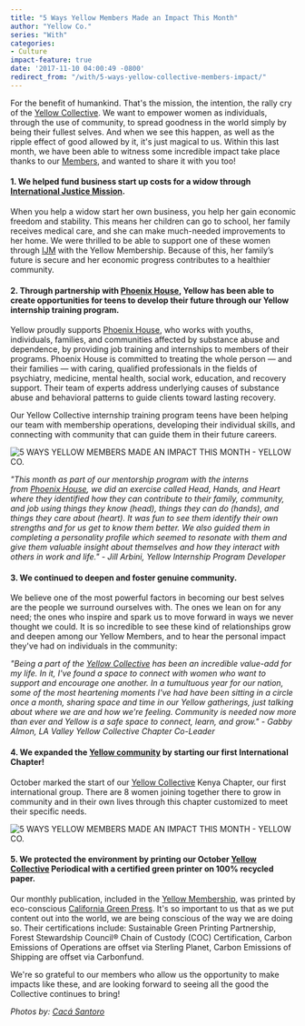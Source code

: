 ```yaml
---
title: "5 Ways Yellow Members Made an Impact This Month"
author: "Yellow Co."
series: "With"
categories:
- Culture
impact-feature: true
date: '2017-11-10 04:00:49 -0800'
redirect_from: "/with/5-ways-yellow-collective-members-impact/"
---
```


For the benefit of humankind. That's the mission, the intention, the rally cry of the [Yellow Collective](http://yellowco.co/membership/). We want to empower women as individuals, through the use of community, to spread goodness in the world simply by being their fullest selves. And when we see this happen, as well as the ripple effect of good allowed by it, it's just magical to us. Within this last month, we have been able to witness some incredible impact take place thanks to our [Members](http://yellowco.co/membership/), and wanted to share it with you too!

#### 1\. We helped fund business start up costs for a widow through [International Justice Mission](http://www.ijm.org/).

When you help a widow start her own business, you help her gain economic freedom and stability. This means her children can go to school, her family receives medical care, and she can make much-needed improvements to her home. We were thrilled to be able to support one of these women through [IJM](http://www.ijm.org/) with the Yellow Membership. Because of this, her family’s future is secure and her economic progress contributes to a healthier community.

#### 2\. Through partnership with [Phoenix House](https://www.phoenixhouse.org/), Yellow has been able to create opportunities for teens to develop their future through our Yellow internship training program.

Yellow proudly supports [Phoenix House](https://www.phoenixhouse.org/), who works with youths, individuals, families, and communities affected by substance abuse and dependence, by providing job training and internships to members of their programs. Phoenix House is committed to treating the whole person — and their families — with caring, qualified professionals in the fields of psychiatry, medicine, mental health, social work, education, and recovery support. Their team of experts address underlying causes of substance abuse and behavioral patterns to guide clients toward lasting recovery.

Our Yellow Collective internship training program teens have been helping our team with membership operations, developing their individual skills, and connecting with community that can guide them in their future careers.

![5 WAYS YELLOW MEMBERS MADE AN IMPACT THIS MONTH - YELLOW CO.](http://yellowco.co/wp-content/uploads/2017/11/0P7A2882.jpg)

_"This month as part of our mentorship program with the interns from [Phoenix House](https://www.phoenixhouse.org/), we did an exercise called Head, Hands, and Heart where they identified how they can contribute to their family, community, and job using things they know (head), things they can do (hands), and things they care about (heart). It was fun to see them identify their own strengths and for us get to know them better. We also guided them in completing a personality profile which seemed to resonate with them and give them valuable insight about themselves and how they interact with others in work and life." - Jill Arbini, Yellow Internship Program Developer_

#### 3\. We continued to deepen and foster genuine community.

We believe one of the most powerful factors in becoming our best selves are the people we surround ourselves with. The ones we lean on for any need; the ones who inspire and spark us to move forward in ways we never thought we could. It is so incredible to see these kind of relationships grow and deepen among our Yellow Members, and to hear the personal impact they've had on individuals in the community:

_"Being a part of the [Yellow Collective](http://yellowco.co/membership/) has been an incredible value-add for my life. In it, I've found a space to connect with women who want to support and encourage one another. In a tumultuous year for our nation, some of the most heartening moments I've had have been sitting in a circle once a month, sharing space and time in our Yellow gatherings, just talking about where we are and how we're feeling. Community is needed now more than ever and Yellow is a safe space to connect, learn, and grow." - Gabby Almon, LA Valley Yellow Collective Chapter Co-Leader_

#### 4\. We expanded the [Yellow community](http://yellowco.co/membership/) by starting our first International Chapter!

October marked the start of our [Yellow Collective](http://yellowco.co/membership/) Kenya Chapter, our first international group. There are 8 women joining together there to grow in community and in their own lives through this chapter customized to meet their specific needs.

![5 WAYS YELLOW MEMBERS MADE AN IMPACT THIS MONTH - YELLOW CO.](http://yellowco.co/wp-content/uploads/2017/11/0P7A2879.jpg)

#### 5\. We protected the environment by printing our October [Yellow Collective](http://yellowco.co/membership/) Periodical with a certified green printer on 100% recycled paper.

Our monthly publication, included in the [Yellow Membership](http://yellowco.co/membership/), was printed by eco-conscious [California Green Press](http://www.californiagreenpress.com/). It's so important to us that as we put content out into the world, we are being conscious of the way we are doing so. Their certifications include: Sustainable Green Printing Partnership, Forest Stewardship Council® Chain of Custody (COC) Certification, Carbon Emissions of Operations are offset via Sterling Planet, Carbon Emissions of Shipping are offset via Carbonfund.

We're so grateful to our members who allow us the opportunity to make impacts like these, and are looking forward to seeing all the good the Collective continues to bring!

_Photos by: [Cacá Santoro](http://cacasantoro.com/)_
